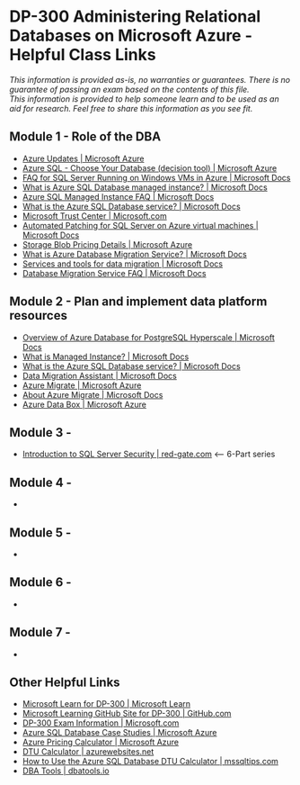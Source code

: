 # DP-300 Administering Relational Databases on Microsoft Azure - Helpful Class Links

_This information is provided as-is, no warranties or guarantees.  There is no guarantee of passing an exam
based on the contents of this file.  
This information is provided to help someone learn and to be used as an aid for research.
Feel free to share this information as you see fit._

## Module 1 - Role of the DBA
- [Azure Updates | Microsoft Azure](https://azure.microsoft.com/en-us/updates/)
- [Azure SQL - Choose Your Database (decision tool) | Microsoft Azure](https://azure.microsoft.com/en-us/products/azure-sql/#choose-your-database)
- [FAQ for SQL Server Running on Windows VMs in Azure | Microsoft Docs](https://docs.microsoft.com/en-us/azure/virtual-machines/windows/sql/virtual-machines-windows-sql-server-iaas-faq)
- [What is Azure SQL Database managed instance? | Microsoft Docs](https://docs.microsoft.com/en-us/azure/sql-database/sql-database-managed-instance)
- [Azure SQL Managed Instance FAQ | Microsoft Docs](https://docs.microsoft.com/en-us/azure/azure-sql/managed-instance/frequently-asked-questions-faq?view=azuresql)
- [What is the Azure SQL Database service? | Microsoft Docs](https://docs.microsoft.com/en-us/azure/sql-database/sql-database-technical-overview)
- [Microsoft Trust Center | Microsoft.com](https://microsoft.com/trustcenter)
- [Automated Patching for SQL Server on Azure virtual machines | Microsoft Docs](https://docs.microsoft.com/en-us/azure/azure-sql/virtual-machines/windows/automated-patching?view=azuresql)
- [Storage Blob Pricing Details | Microsoft Azure](https://azure.microsoft.com/en-us/pricing/details/storage/blobs/)
- [What is Azure Database Migration Service? | Microsoft Docs](https://docs.microsoft.com/en-us/azure/dms/dms-overview)
- [Services and tools for data migration | Microsoft Docs](https://docs.microsoft.com/en-us/azure/dms/dms-tools-matrix)
- [Database Migration Service FAQ | Microsoft Docs](https://docs.microsoft.com/en-us/azure/dms/faq)
  
## Module 2 - Plan and implement data platform resources
- [Overview of Azure Database for PostgreSQL Hyperscale | Microsoft Docs](https://docs.microsoft.com/en-us/azure/postgresql/overview#azure-database-for-postgresql---hyperscale-citus)
- [What is Managed Instance? | Microsoft Docs](https://docs.microsoft.com/en-us/azure/sql-database/sql-database-managed-instance)
- [What is the Azure SQL Database service? | Microsoft Docs](https://docs.microsoft.com/en-us/azure/sql-database/sql-database-technical-overview)
- [Data Migration Assistant | Microsoft Docs](https://docs.microsoft.com/en-us/sql/dma/dma-overview)
- [Azure Migrate | Microsoft Azure](https://azure.microsoft.com/en-us/services/azure-migrate)
- [About Azure Migrate | Microsoft Docs](https://docs.microsoft.com/en-us/azure/migrate/migrate-services-overview)
- [Azure Data Box | Microsoft Azure](https://azure.microsoft.com/en-us/services/databox/)

## Module 3 - <MODULE TITLE>
- [Introduction to SQL Server Security | red-gate.com](https://www.red-gate.com/simple-talk/devops/data-privacy-and-protection/introduction-to-sql-server-security-part-1/) <-- 6-Part series
  
## Module 4 - <MODULE TITLE>
- 
  
## Module 5 - <MODULE TITLE>
- 
  
## Module 6 - <MODULE TITLE>
- 

## Module 7 - <MODULE TITLE>
-  
  
## Other Helpful Links
- [Microsoft Learn for DP-300 | Microsoft Learn](https://aka.ms/DP-300LearnCollection)
- [Microsoft Learning GitHub Site for DP-300 | GitHub.com](https://github.com/MicrosoftLearning/DP-300T00-Administering-Relational-Databases-on-Azure)
- [DP-300 Exam Information | Microsoft.com](https://docs.microsoft.com/en-us/learn/certifications/exams/dp-300)
- [Azure SQL Database Case Studies | Microsoft Azure](https://customers.microsoft.com/en-us/search?sq=azure%20sql&ff=&p=0&so=story_publish_date%20desc)
- [Azure Pricing Calculator | Microsoft Azure](https://azure.microsoft.com/en-us/pricing/calculator)
- [DTU Calculator | azurewebsites.net](https://dtucalculator.azurewebsites.net)
- [How to Use the Azure SQL Database DTU Calculator | mssqltips.com](https://www.mssqltips.com/sqlservertip/5606/how-to-use-the-azure-sql-database-dtu-calculator)
- [DBA Tools | dbatools.io](https://dbatools.io)
